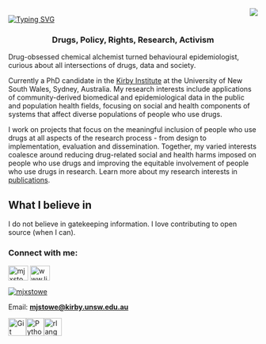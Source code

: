 <img align="right" src="https://visitor-badge.laobi.icu/badge?page_id=mjstowe">

[![Typing SVG](https://readme-typing-svg.herokuapp.com?font=Fira+Code&size=30&pause=1000&color=D1BFDF&vCenter=true&width=435&lines=Hello!+%F0%9F%91%8B;I+am+MJ+Stowe)](https://git.io/typing-svg)

<h3 align="center">Drugs, Policy, Rights, Research, Activism</h3>

Drug-obsessed chemical alchemist turned behavioural epidemiologist, curious about all intersections of drugs, data and society.

Currently a PhD candidate in the [Kirby Institute](https://www.kirbyinstitute.org.au/) at the University of New South Wales, Sydney, Australia. My research interests include applications of community-derived biomedical and epidemiological data in the public and population health fields, focusing on social and health components of systems that affect diverse populations of people who use drugs. 

I work on projects that focus on the meaningful inclusion of people who use drugs at all aspects of the research process - from design to implementation, evaluation and dissemination. Together, my varied interests coalesce around reducing drug-related social and health harms imposed on people who use drugs and improving the equitable involvement of people who use drugs in research. Learn more about my research interests in [publications](/publication).

<h2>What I believe in</h2>
I do not believe in gatekeeping information. I love contributing to open source (when I can). 

<h3 align="left">Connect with me:</h3>
<p align="left">
<a href="https://twitter.com/mjxstowe" target="blank"><img align="center" src="https://raw.githubusercontent.com/rahuldkjain/github-profile-readme-generator/master/src/images/icons/Social/twitter.svg" alt="mjxstowe" height="30" width="40" /></a>
<a href="https://linkedin.com/in/www.linkedin.com/in/mjstowe" target="blank"><img align="center" src="https://raw.githubusercontent.com/rahuldkjain/github-profile-readme-generator/master/src/images/icons/Social/linked-in-alt.svg" alt="www.linkedin.com/in/mjstowe" height="30" width="40" /></a>

<p align="left"> <a href="https://twitter.com/mjxstowe" target="blank"><img src="https://img.shields.io/twitter/follow/mjxstowe?logo=twitter&style=for-the-badge" alt="mjxstowe" /></a> </p>
  
Email: **mjstowe@kirby.unsw.edu.au**

<p align="left">
<a href="https://git-scm.com/" target="_blank" rel="noreferrer"><img src="https://raw.githubusercontent.com/danielcranney/readme-generator/main/public/icons/skills/git-colored.svg" width="36" height="36" alt="Git" /></a><a href="https://www.python.org/" target="_blank" rel="noreferrer"><img src="https://raw.githubusercontent.com/danielcranney/readme-generator/main/public/icons/skills/python-colored.svg" width="36" height="36" alt="Python" /></a><a href="https://www.r-project.org/" target="_blank" rel="noreferrer"><img src="https://raw.githubusercontent.com/danielcranney/readme-generator/main/public/icons/skills/rlang-colored.svg" width="36" height="36" alt="rlang" /></a>
</p>









